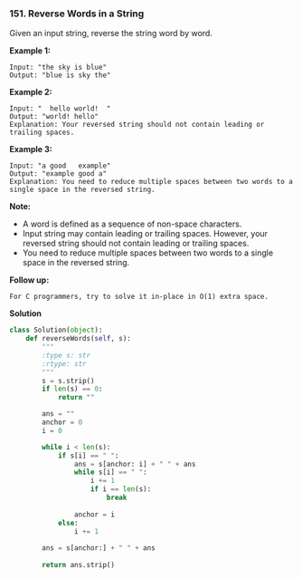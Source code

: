 ### 151. Reverse Words in a String

Given an input string, reverse the string word by word.

**Example 1:**
```
Input: "the sky is blue"
Output: "blue is sky the"
```

**Example 2:**
```
Input: "  hello world!  "
Output: "world! hello"
Explanation: Your reversed string should not contain leading or trailing spaces.
```

**Example 3:**
```
Input: "a good   example"
Output: "example good a"
Explanation: You need to reduce multiple spaces between two words to a single space in the reversed string.
```

**Note:**
- A word is defined as a sequence of non-space characters.
- Input string may contain leading or trailing spaces. However, your reversed string should not contain leading or trailing spaces.
- You need to reduce multiple spaces between two words to a single space in the reversed string.
 

**Follow up:**
```
For C programmers, try to solve it in-place in O(1) extra space.
```

**Solution**
```Python
class Solution(object):
    def reverseWords(self, s):
        """
        :type s: str
        :rtype: str
        """
        s = s.strip()
        if len(s) == 0:
            return ""

        ans = ""
        anchor = 0
        i = 0

        while i < len(s):
            if s[i] == " ":
                ans = s[anchor: i] + " " + ans
                while s[i] == " ":
                    i += 1
                    if i == len(s):
                        break
                
                anchor = i
            else:
                i += 1
        
        ans = s[anchor:] + " " + ans
        
        return ans.strip()
```
